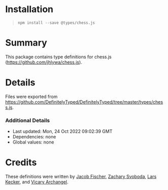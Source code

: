 # Installation
> `npm install --save @types/chess.js`

# Summary
This package contains type definitions for chess.js (https://github.com/jhlywa/chess.js).

# Details
Files were exported from https://github.com/DefinitelyTyped/DefinitelyTyped/tree/master/types/chess.js.

### Additional Details
 * Last updated: Mon, 24 Oct 2022 09:02:39 GMT
 * Dependencies: none
 * Global values: none

# Credits
These definitions were written by [Jacob Fischer](https://github.com/JacobFischer), [Zachary Svoboda](https://github.com/zacnomore), [Lars Kecker](https://github.com/CapOfCave), and [Vicary Archangel](https://github.com/vicary).
